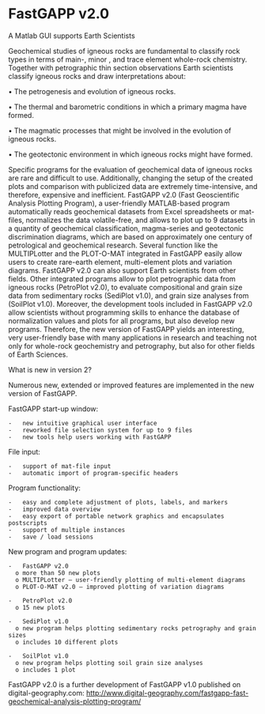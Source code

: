 # FastGAPP v2.0
A Matlab GUI supports Earth Scientists

Geochemical studies of igneous rocks are fundamental to classify rock types in terms of main-, minor , and trace element whole-rock chemistry. Together with petrographic thin section observations Earth scientists classify igneous rocks and draw interpretations about:

•	The petrogenesis and evolution of igneous rocks.

•	The thermal and barometric conditions in which a primary magma have formed.

•	The magmatic processes that might be involved in the evolution of igneous rocks.

•	The geotectonic environment in which igneous rocks might have formed.

Specific programs for the evaluation of geochemical data of igneous rocks are rare and difficult to use. Additionally, changing the setup of the created plots and comparison with publicized data are extremely time-intensive, and therefore, expensive and inefficient. FastGAPP v2.0 (Fast Geoscientific Analysis Plotting Program), a user-friendly MATLAB-based program automatically reads geochemical datasets from Excel spreadsheets or mat-files, normalizes the data volatile-free, and allows to plot up to 9 datasets in a quantity of geochemical classification, magma-series and geotectonic discrimination diagrams, which are based on approximately one century of petrological and geochemical research. Several function like the MULTIPLotter and the PLOT-O-MAT integrated in FastGAPP easily allow users to create rare-earth element, multi-element plots and variation diagrams.
FastGAPP v2.0 can also support Earth scientists from other fields. Other integrated programs allow to plot petrographic data from igneous rocks (PetroPlot v2.0), to evaluate compositional and grain size data from sedimentary rocks (SediPlot v1.0), and grain size analyses from (SoilPlot v1.0). Moreover, the development tools included in FastGAPP v2.0 allow scientists without programming skills to enhance the database of normalization values and plots for all programs, but also develop new programs. Therefore, the new version of FastGAPP yields an interesting, very user-friendly base with many applications in research and teaching not only for whole-rock geochemistry and petrography, but also for other fields of Earth Sciences.

What is new in version 2?

  Numerous new, extended or improved features are implemented in the new version of FastGAPP.
  
  FastGAPP start-up window:
  
    -	new intuitive graphical user interface
    -	reworked file selection system for up to 9 files
    -	new tools help users working with FastGAPP
    
  File input:
  
    -	support of mat-file input
    -	automatic import of program-specific headers
    
  Program functionality:
  
    -	easy and complete adjustment of plots, labels, and markers
    -	improved data overview
    -	easy export of portable network graphics and encapsulates postscripts
    -	support of multiple instances
    -	save / load sessions
    
  New program and program updates:
  
    -	FastGAPP v2.0
      o	more than 50 new plots
      o	MULTIPLotter – user-friendly plotting of multi-element diagrams
      o	PLOT-O-MAT v2.0 – improved plotting of variation diagrams
      
    -	PetroPlot v2.0
      o	15 new plots
      
    -	SediPlot v1.0
      o	new program helps plotting sedimentary rocks petrography and grain sizes
      o	includes 10 different plots
      
    -	SoilPlot v1.0
      o	new program helps plotting soil grain size analyses
      o	includes 1 plot


FastGAPP v2.0 is a further development of FastGAPP v1.0 published on digital-geography.com:
http://www.digital-geography.com/fastgapp-fast-geochemical-analysis-plotting-program/
